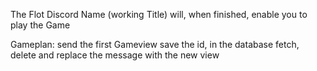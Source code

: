 The Flot Discord Name (working Title) 
will, when finished, enable you to play the Game 

Gameplan:
send the first Gameview
save the id, in the database
fetch, delete and replace the message with the new view

